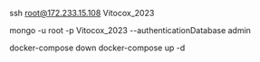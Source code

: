 ssh root@172.233.15.108
Vitocox_2023

mongo -u root -p Vitocox_2023 --authenticationDatabase admin

docker-compose down
docker-compose up -d

